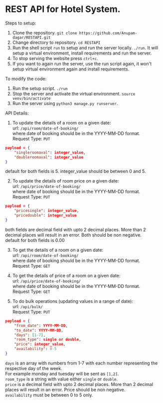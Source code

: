 # REST API for Hotel System.

Steps to setup:

1. Clone the repository. ```git clone https://github.com/Anupam-dagar/RESTAPI.git```
2. Change directory to repository. `cd RESTAPI`
3. Run the shell script `run` to setup and run the server locally. `./run`. It will setup a virtual environment, install requirements and run the server.
4. To stop serving the website press `ctrl+c`.
5. If you want to again run the server, use the run script again, it won't setup virtual environment again and install requirements.

To modify the code:

1. Run the setup script. `./run`
2. Stop the server and activate the virtual environment. `source venv/bin/activate`
3. Run the server using `python3 manage.py runserver`.

API Details:

1. To update the details of a room on a given date:  
url: `/api/room/date-of-booking/`  
where date of booking should be in the YYYY-MM-DD format.  
Request Type: `PUT`  
```json
payload = {
    "singleroomaval": integer_value,
    "doubleroomaval": integer_value
}
```
default for both fields is 5.
integer_value should be between 0 and 5.

2. To update the details of room price on a given date:  
url: `/api/price/date-of-booking/`  
where date of booking should be in the YYYY-MM-DD format.  
Request Type: `PUT`  
```json
payload = {
    "pricesingle": integer_value,
    "pricedouble": integer_value
}
```
both fields are decimal field with upto 2 decimal places. More than 2 decimal places will result in an error. Both should be non negative.  
default for both fields is 0.00

3. To get the details of a room on a given date:  
url: `/api/room/date-of-booking/`  
where date of booking should be in the YYYY-MM-DD format.  
Request Type: `GET`  

4. To get the details of price of a room on a given date:  
url: `/api/price/date-of-booking/`  
where date of booking should be in the YYYY-MM-DD format.  
Request Type: `GET`  

5. To do bulk operations (updating values in a range of date):  
url: `/api/bulk/`  
Request Type: `PUT`  
```json
payload = {
    "from_date": YYYY-MM-DD,
    "to_date": YYYY-MM-DD,
    "days": [1-7],
    "room_type": single or double,
    "price": integer_value,
    "availability": 0-5
}
```  
`days` is an array with numbers from 1-7 with each number representing the respective day of the week.  
For example monday and tuesday will be sent as `[1,2]`.  
`room_type` is a string with value either `single` or `double`.  
`price` is a decimal field with upto 2 decimal places. More than 2 decimal places will result in an error. Price should be non negative.  
`availability` must be between 0 to 5 only.